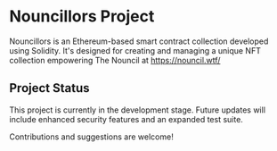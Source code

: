 # Nouncillors Project

Nouncillors is an Ethereum-based smart contract collection developed using Solidity. It's designed for creating and managing a unique NFT collection empowering The Nouncil at https://nouncil.wtf/ 


## Project Status

This project is currently in the development stage. Future updates will include enhanced security features and an expanded test suite.

Contributions and suggestions are welcome!
